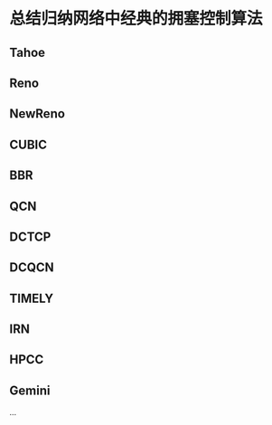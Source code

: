# 总结归纳网络中经典的拥塞控制算法


## Tahoe

## Reno

## NewReno

## CUBIC

## BBR

## QCN

## DCTCP

## DCQCN

## TIMELY

## IRN

## HPCC

## Gemini


...
